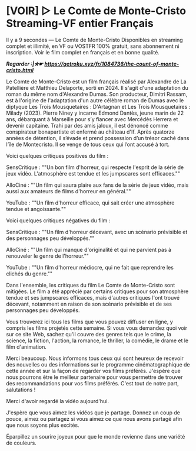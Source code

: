 # [VOIR] ▷ Le Comte de Monte-Cristo Streaming-VF entier Français

Il y a 9 secondes — Le Comte de Monte-Cristo Disponibles en streaming complet et illimité, en VF ou VOSTFR 100% gratuit, sans abonnement ni inscription. Voir le film complet en français et en bonne qualité.

***Regarder :|✮☛ https://getroku.xyz/fr/1084736/the-count-of-monte-cristo.html***

Le Comte de Monte-Cristo est un film français réalisé par Alexandre de La Patellière et Matthieu Delaporte, sorti en 2024. Il s'agit d'une adaptation du roman du même nom d'Alexandre Dumas. Son producteur, Dimitri Rassam, est à l'origine de l'adaptation d'un autre célèbre roman de Dumas avec le diptyque Les Trois Mousquetaires : D'Artagnan et Les Trois Mousquetaires : Milady (2023). Pierre Niney y incarne Edmond Dantès, jeune marin de 22 ans, débarquant à Marseille pour s’y fiancer avec Mercédès Herrera et devenir capitaine. Trahi par des amis jaloux, il est dénoncé comme conspirateur bonapartiste et enfermé au château d'If. Après quatorze années de détention, il s’évade et prend possession d’un trésor caché dans l’île de Montecristo. Il se venge de tous ceux qui l’ont accusé à tort.

Voici quelques critiques positives du film :

SensCritique : ""Un bon film d'horreur, qui respecte l'esprit de la série de jeux vidéo. L'atmosphère est tendue et les jumpscares sont efficaces.""

AlloCiné : ""Un film qui saura plaire aux fans de la série de jeux vidéo, mais aussi aux amateurs de films d'horreur en général.""

YouTube : ""Un film d'horreur efficace, qui sait créer une atmosphère tendue et angoissante.""

Voici quelques critiques négatives du film :

SensCritique : ""Un film d'horreur décevant, avec un scénario prévisible et des personnages peu développés.""

AlloCiné : ""Un film qui manque d'originalité et qui ne parvient pas à renouveler le genre de l'horreur.""

YouTube : ""Un film d'horreur médiocre, qui ne fait que reprendre les clichés du genre.""

Dans l'ensemble, les critiques du film Le Comte de Monte-Cristo sont mitigées. Le film a été apprécié par certains critiques pour son atmosphère tendue et ses jumpscares efficaces, mais d'autres critiques l'ont trouvé décevant, notamment en raison de son scénario prévisible et de ses personnages peu développés.

Vous trouverez ici tous les films que vous pouvez diffuser en ligne, y compris les films projetés cette semaine. Si vous vous demandez quoi voir sur ce site Web, sachez qu'il couvre des genres tels que le crime, la science, la fiction, l'action, la romance, le thriller, la comédie, le drame et le film d'animation.

Merci beaucoup. Nous informons tous ceux qui sont heureux de recevoir des nouvelles ou des informations sur le programme cinématographique de cette année et sur la façon de regarder vos films préférés. J'espère que nous pourrons être le meilleur partenaire pour vous permettre de trouver des recommandations pour vos films préférés. C'est tout de notre part, salutations !

Merci d'avoir regardé la vidéo aujourd'hui.

J'espère que vous aimez les vidéos que je partage. Donnez un coup de pouce, aimez ou partagez si vous aimez ce que nous avons partagé afin que nous soyons plus excités.

Éparpillez un sourire joyeux pour que le monde revienne dans une variété de couleurs.
